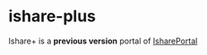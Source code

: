 # ishare-plus

Ishare+ is a **previous version** portal of [IsharePortal](https://github.com/heiswayi/ishareportal)
